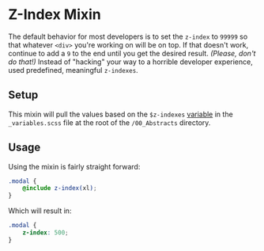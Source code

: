 # Z-Index Mixin

The default behavior for most developers is to set the `z-index` to `99999` so that whatever `<div>` you're working on will be on top. If that doesn't work, continue to add a `9` to the end until you get the desired result. _(Please, don't do that!)_ Instead of "hacking" your way to a horrible developer experience, used predefined, meaningful `z-indexes`.

## Setup

This mixin will pull the values based on the `$z-indexes` [variable](/framework/documentation/variables.html#z-indexes) in the `_variables.scss` file at the root of the `/00_Abstracts` directory.

## Usage

Using the mixin is fairly straight forward:

```scss
.modal {
    @include z-index(xl);
}
```

Which will result in:

```css
.modal {
    z-index: 500;
}
```
